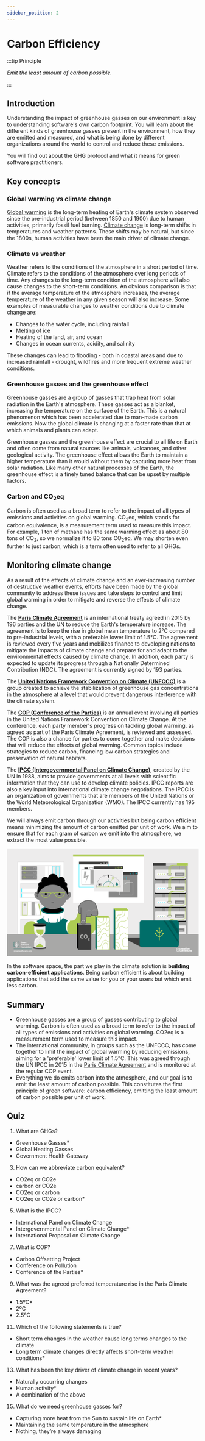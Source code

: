 ```yaml
---
sidebar_position: 2
---
```


# Carbon Efficiency

:::tip Principle

*Emit the least amount of carbon possible.*

:::


## Introduction

Understanding the impact of greenhouse gasses on our environment is key to understanding software's own carbon footprint. You will learn about the different kinds of greenhouse gasses present in the environment, how they are emitted and measured, and what is being done by different organizations around the world to control and reduce these emissions.

You will find out about the GHG protocol and what it means for green software practitioners.

## Key concepts

### Global warming vs climate change

[Global warming](https://climate.nasa.gov/global-warming-vs-climate-change/) is the long-term heating of Earth's climate system observed since the pre-industrial period (between 1850 and 1900) due to human activities, primarily fossil fuel burning. [Climate change](https://climate.nasa.gov/global-warming-vs-climate-change/) is long-term shifts in temperatures and weather patterns. These shifts may be natural, but since the 1800s, human activities have been the main driver of climate change.

### Climate vs weather

Weather refers to the conditions of the atmosphere in a short period of time. Climate refers to the conditions of the atmosphere over long periods of time. Any changes to the long-term condition of the atmosphere will also cause changes to the short-term conditions. An obvious comparison is that if the average temperature of the atmosphere increases, the average temperature of the weather in any given season will also increase. Some examples of measurable changes to weather conditions due to climate change are:

* Changes to the water cycle, including rainfall
* Melting of ice
* Heating of the land, air, and ocean
* Changes in ocean currents, acidity, and salinity

These changes can lead to flooding - both in coastal areas and due to increased rainfall - drought, wildfires and more frequent extreme weather conditions. 

### Greenhouse gasses and the greenhouse effect

Greenhouse gasses are a group of gasses that trap heat from solar radiation in the Earth's atmosphere. These gasses act as a blanket, increasing the temperature on the surface of the Earth. This is a natural phenomenon which has been accelerated due to man-made carbon emissions. Now the global climate is changing at a faster rate than that at which animals and plants can adapt.

Greenhouse gasses and the greenhouse effect are crucial to all life on Earth and often come from natural sources like animals, volcanoes, and other geological activity. The greenhouse effect allows the Earth to maintain a higher temperature than it would without them by capturing more heat from solar radiation. Like many other natural processes of the Earth, the greenhouse effect is a finely tuned balance that can be upset by multiple factors.

### Carbon and CO<sub>2</sub>eq

Carbon is often used as a broad term to refer to the impact of all types of emissions and activities on global warming. CO<sub>2</sub>eq, which stands for carbon equivalence, is a measurement term used to measure this impact.  For example, 1 ton of methane has the same warming effect as about 80 tons of CO<sub>2</sub>, so we normalize it to 80 tons CO<sub>2</sub>eq. We may shorten even further to just carbon, which is a term often used to refer to all GHGs.

## Monitoring climate change

As a result of the effects of climate change and an ever-increasing number of destructive weather events, efforts have been made by the global community to address these issues and take steps to control and limit global warming in order to mitigate and reverse the effects of climate change.

The [**Paris Climate Agreement**](https://unfccc.int/process-and-meetings/the-paris-agreement/the-paris-agreement) is an international treaty agreed in 2015 by 196 parties and the UN to reduce the Earth's temperature increase. The agreement is to keep the rise in global mean temperature to 2°C compared to pre-industrial levels, with a preferable lower limit of 1.5°C. The agreement is reviewed every five years and mobilizes finance to developing nations to mitigate the impacts of climate change and prepare for and adapt to the environmental effects caused by climate change. In addition, each party is expected to update its progress through a Nationally Determined Contribution (NDC). The agreement is currently signed by 193 parties.

The [**United Nations Framework Convention on Climate (UNFCCC)**](https://unfccc.int/process-and-meetings/the-convention/what-is-the-united-nations-framework-convention-on-climate-change) is a group created to achieve the stabilization of greenhouse gas concentrations in the atmosphere at a level that would prevent dangerous interference with the climate system.

The [**COP (Conference of the Parties)**](https://unfccc.int/process/bodies/supreme-bodies/conference-of-the-parties-cop) is an annual event involving all parties in the United Nations Framework Convention on Climate Change. At the conference, each party member's progress on tackling global warming, as agreed as part of the Paris Climate Agreement, is reviewed and assessed. The COP is also a chance for parties to come together and make decisions that will reduce the effects of global warming. Common topics include strategies to reduce carbon, financing low carbon strategies and preservation of natural habitats.

The [**IPCC (Intergovernmental Panel on Climate Change)**](https://www.ipcc.ch/about/), created by the UN in 1988, aims to provide governments at all levels with scientific information that they can use to develop climate policies. IPCC reports are also a key input into international climate change negotiations. The IPCC is an organization of governments that are members of the United Nations or the World Meteorological Organization (WMO). The IPCC currently has 195 members. 

We will always emit carbon through our activities but being carbon efficient means minimizing the amount of carbon emitted per unit of work. We aim to ensure that for each gram of carbon we emit into the atmosphere, we extract the most value possible.

![alt_text](../../src/images/02_monitoring_climate_change.png "image_tooltip")

In the software space, the part we play in the climate solution is **building carbon-efficient applications**. Being carbon efficient is about building applications that add the same value for you or your users but which emit less carbon.

## Summary

* Greenhouse gasses are a group of gasses contributing to global warming. Carbon is often used as a broad term to refer to the impact of all types of emissions and activities on global warming. CO2eq is a measurement term used to measure this impact.
* The international community, in groups such as the UNFCCC, has come together to limit the impact of global warming by reducing emissions, aiming for a 'preferable' lower limit of 1.5°C. This was agreed through the UN IPCC in 2015 in the [Paris Climate Agreement](https://unfccc.int/process-and-meetings/the-paris-agreement/the-paris-agreement) and is monitored at the regular COP event.
* Everything we do emits carbon into the atmosphere, and our goal is to emit the least amount of carbon possible. This constitutes the first principle of green software: carbon efficiency, emitting the least amount of carbon possible per unit of work.

## Quiz

1. What are GHGs?
- Greenhouse Gasses*
- Global Heating Gasses
- Government Health Gateway
3. How can we abbreviate carbon equivalent?
- CO2eq or CO2e
- carbon or CO2e
- CO2eq or carbon
- CO2eq or CO2e or carbon* 
5. What is the IPCC?
- International Panel on Climate Change
- Intergovernmental Panel on Climate Change*
- International Proposal on Climate Change
7. What is COP?
- Carbon Offsetting Project
- Conference on Pollution
- Conference of the Parties*
9. What was the agreed preferred temperature rise in the Paris Climate Agreement?
- 1.5ºC*
- 2ºC
- 2.5ºC
11. Which of the following statements is true?
- Short term changes in the weather cause long terms changes to the climate
- Long term climate changes directly affects short-term weather conditions*
13. What has been the key driver of climate change in recent years?
- Naturally occurring changes
- Human activity*
- A combination of the above
15. What do we need greenhouse gasses for?
- Capturing more heat from the Sun to sustain life on Earth*
- Maintaining the same temperature in the atmosphere
- Nothing, they’re always damaging
